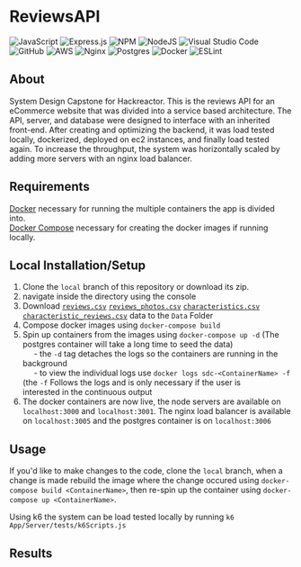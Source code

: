 # ReviewsAPI

![JavaScript](https://img.shields.io/badge/javascript-%23323330.svg?style=for-the-badge&logo=javascript&logoColor=%23F7DF1E) ![Express.js](https://img.shields.io/badge/express.js-%23404d59.svg?style=for-the-badge&logo=express&logoColor=%2361DAFB) ![NPM](https://img.shields.io/badge/NPM-%23000000.svg?style=for-the-badge&logo=npm&logoColor=white) ![NodeJS](https://img.shields.io/badge/node.js-6DA55F?style=for-the-badge&logo=node.js&logoColor=white) ![Visual Studio Code](https://img.shields.io/badge/Visual%20Studio%20Code-0078d7.svg?style=for-the-badge&logo=visual-studio-code&logoColor=white) ![GitHub](https://img.shields.io/badge/github-%23121011.svg?style=for-the-badge&logo=github&logoColor=white) ![AWS](https://img.shields.io/badge/AWS-%23FF9900.svg?style=for-the-badge&logo=amazon-aws&logoColor=white) ![Nginx](https://img.shields.io/badge/nginx-%23009639.svg?style=for-the-badge&logo=nginx&logoColor=white) ![Postgres](https://img.shields.io/badge/postgres-%23316192.svg?style=for-the-badge&logo=postgresql&logoColor=white) ![Docker](https://img.shields.io/badge/docker-%230db7ed.svg?style=for-the-badge&logo=docker&logoColor=white) ![ESLint](https://img.shields.io/badge/ESLint-4B3263?style=for-the-badge&logo=eslint&logoColor=white)

## About

System Design Capstone for Hackreactor. This is the reviews API for an eCommerce website that was divided into a service based architecture. The API, server, and database were designed to interface with an inherited front-end. After creating and optimizing the backend, it was load tested locally, dockerized, deployed on ec2 instances, and finally load tested again. To increase the throughput, the system was horizontally scaled by adding more servers with an nginx load balancer. 

## Requirements

[Docker](https://docs.docker.com/get-docker/) necessary for running the multiple containers the app is divided into.  
[Docker Compose](https://docs.docker.com/compose/install/) necessary for creating the docker images if running locally.

## Local Installation/Setup  
1. Clone the `local` branch of this repository or download its zip.
2. navigate inside the directory using the console
3. Download [`reviews.csv`](https://drive.google.com/file/d/1OCtJD8WhWS5MxVhBvsJAiG4GiWDdMGF3/view?usp=sharing) [`reviews_photos.csv`](https://drive.google.com/file/d/1VrOfjBWPCWrQ76CFZrEqenu4VMTwsjwk/view?usp=sharing) [`characteristics.csv`](https://drive.google.com/file/d/1Vw_ea1Y53igFBd2JXjU3PEkLp_byNff1/view?usp=sharing) [`characteristic_reviews.csv`](https://drive.google.com/file/d/1Rm2RaSuNth38440QlowBYN-69yAfq5rk/view?usp=sharing) data to the `Data` Folder
4. Compose docker images using `docker-compose build`
5. Spin up containers from the images using `docker-compose up -d` (The postgres container will take a long time to seed the data)  
&nbsp;&nbsp;&nbsp;&nbsp; - the `-d` tag detaches the logs so the containers are running in the background  
&nbsp;&nbsp;&nbsp;&nbsp; - to view the individual logs use `docker logs sdc-<ContainerName> -f` (the `-f` Follows the logs and is only necessary if the user is &nbsp;&nbsp;&nbsp;&nbsp;&nbsp;&nbsp; interested in the continuous output 
7. The docker containers are now live, the node servers are available on `localhost:3000` and `localhost:3001`. The nginx load balancer is available on `localhost:3005` and the postgres container is on `localhost:3006`

## Usage

If you'd like to make changes to the code, clone the `local` branch, when a change is made rebuild the image where the change occured using `docker-compose build <ContainerName>`, then re-spin up the container using `docker-compose up <ContainerName>`.

Using k6 the system can be load tested locally by running `k6 App/Server/tests/k6Scripts.js`

## Results

